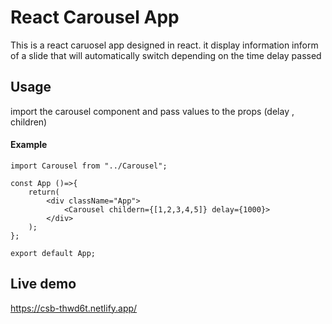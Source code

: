 # React Carousel App

This is a react caruosel app designed in react. it display information inform of a slide that will automatically switch depending on the time delay passed

## Usage

import the carousel component and 
pass values to the props (delay , children)

#### Example
```
import Carousel from "../Carousel";

const App ()=>{
    return(
        <div className="App">
            <Carousel childern={[1,2,3,4,5]} delay={1000}>
        </div>
    );
};

export default App;

```
## Live demo

https://csb-thwd6t.netlify.app/

